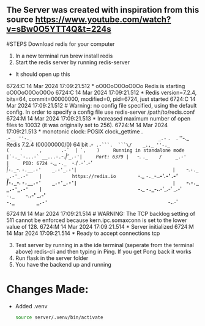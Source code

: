 ## The Server was created with inspiration from this source https://www.youtube.com/watch?v=sBw0O5YTT4Q&t=224s


#STEPS
Download redis for your computer
1. In a new terminal run brew install redis
2. Start the redis server by running redis-server
- It should open up this 

6724:C 14 Mar 2024 17:09:21.512 * oO0OoO0OoO0Oo Redis is starting oO0OoO0OoO0Oo
6724:C 14 Mar 2024 17:09:21.512 * Redis version=7.2.4, bits=64, commit=00000000, modified=0, pid=6724, just started
6724:C 14 Mar 2024 17:09:21.512 # Warning: no config file specified, using the default config. In order to specify a config file use redis-server /path/to/redis.conf
6724:M 14 Mar 2024 17:09:21.513 * Increased maximum number of open files to 10032 (it was originally set to 256).
6724:M 14 Mar 2024 17:09:21.513 * monotonic clock: POSIX clock_gettime
                _._                                                  
           _.-``__ ''-._                                             
      _.-``    `.  `_.  ''-._           Redis 7.2.4 (00000000/0) 64 bit
  .-`` .-```.  ```\/    _.,_ ''-._                                  
 (    '      ,       .-`  | `,    )     Running in standalone mode
 |`-._`-...-` __...-.``-._|'` _.-'|     Port: 6379
 |    `-._   `._    /     _.-'    |     PID: 6724
  `-._    `-._  `-./  _.-'    _.-'                                   
 |`-._`-._    `-.__.-'    _.-'_.-'|                                  
 |    `-._`-._        _.-'_.-'    |           https://redis.io       
  `-._    `-._`-.__.-'_.-'    _.-'                                   
 |`-._`-._    `-.__.-'    _.-'_.-'|                                  
 |    `-._`-._        _.-'_.-'    |                                  
  `-._    `-._`-.__.-'_.-'    _.-'                                   
      `-._    `-.__.-'    _.-'                                       
          `-._        _.-'                                           
              `-.__.-'                                               

6724:M 14 Mar 2024 17:09:21.514 # WARNING: The TCP backlog setting of 511 cannot be enforced because kern.ipc.somaxconn is set to the lower value of 128.
6724:M 14 Mar 2024 17:09:21.514 * Server initialized
6724:M 14 Mar 2024 17:09:21.514 * Ready to accept connections tcp

3. Test server by running in a the ide terminal (seperate from the terminal above) redis-cli and then typing in Ping. If you get Pong back it works
4. Run flask in the server folder
5. You have the backend up and running

# Changes Made:
- Added .venv
    ```bash
    source server/.venv/bin/activate
    ```